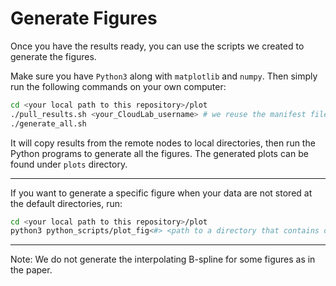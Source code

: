 # Generate Figures

Once you have the results ready, you can use the scripts we created to generate the figures.

Make sure you have `Python3` along with `matplotlib` and `numpy`. Then simply run the following commands on your own computer:
```Bash
cd <your local path to this repository>/plot
./pull_results.sh <your_CloudLab_username> # we reuse the manifest file under setup directory
./generate_all.sh
```
It will copy results from the remote nodes to local directories, then run the Python programs to generate all the figures. The generated plots can be found under `plots` directory.
***
If you want to generate a specific figure when your data are not stored at the default directories, run:
```Bash
cd <your local path to this repository>/plot
python3 python_scripts/plot_fig<#> <path to a directory that contains dRAID results> <path to a directory that contains SPDK results> <path to a directory that contains Linux results (only for FIO experiments)>
```
***
Note: We do not generate the interpolating B-spline for some figures as in the paper.